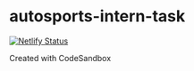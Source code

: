 # autosports-intern-task
[![Netlify Status](https://api.netlify.com/api/v1/badges/03612c66-4ca7-4b60-ae9c-fea44521ef16/deploy-status)](https://app.netlify.com/sites/autosuports-intern-task/deploys)

Created with CodeSandbox
